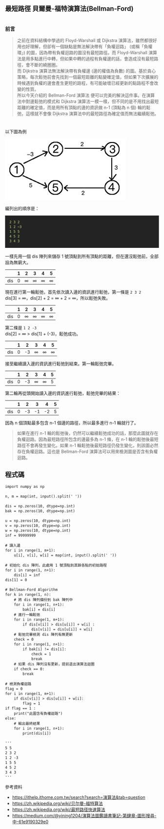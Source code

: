 ## 最短路徑 貝爾曼-福特演算法(Bellman-Ford) 
#
### 前言
>之前在資料結構中學過的 Floyd-Warshall 或 Dijkstra 演算法，雖然都很好用也好理解，但卻有一個缺點是無法解決帶有「負權迴路」 (或稱「負權環」) 的圖，因為帶有負權迴路的圖沒有最短路徑。而 Floyd-Warshall 演算法是用多點進行中轉，但如果中轉的過程有負權邊的話，會造成沒有最短路徑，會不斷的繞圈圈。<br>
而 Dijkstra 演算法無法解決帶有負權邊 (邊的權值為負數) 的圖。基於貪心策略，每次鬆弛前會先找到一個最短距離的點變確定值，但如果下次擴展的時候遇到負權的邊會產生更短的路程，有可能破壞已經更新的點路程不會改變的性質。<br>
所以今天介紹的 Bellman-Ford 演算法 便可以完美的解決這件事。在演算法中對邊鬆弛的模式和 Dijkstra 演算法一模一樣，但不同的是不用找出最短距離的確定值，而是用所有頂點的邊的資訊做 n-1 (頂點為 n 個) 輪的鬆弛，這樣就不會像 Dijkstra 演算法中的最短路徑為確定值而無法繼續鬆弛。
#

以下圖為例

![](./pic/example.png)

編列出的順序是：

![](./pic/sequence.png)

一樣先用一個 dis 陣列來儲存 1 號頂點到所有頂點的距離，但在還沒鬆弛前，全部設為無窮大。

|  | 1| 2 | 3 | 4 | 5 |
| :------: | :-----: | :-----: | :-----: | :----: | :----: |
| dis | 0 | ∞ | ∞ | ∞ | ∞ |

現在進行第一輪鬆弛，首先依次讀入邊的資訊進行鬆弛，第一條是 `2 3 2`<br>
dis[3] = ∞，dis[2] + 2 = ∞ + 2 = ∞，所以鬆弛失敗。

|  | 1| 2 | 3 | 4 | 5 |
| :------: | :-----: | :-----: | :-----: | :----: | :----: |
| dis | 0 | ∞ | ∞ | ∞ | ∞ |

第二條是 `1 2 -3`<br>
dis[2] = ∞ > dis[1] + (-3)，鬆弛成功。

|  | 1| 2 | 3 | 4 | 5 |
| :------: | :-----: | :-----: | :-----: | :----: | :----: |
| dis | 0 | -3 | ∞ | ∞ | ∞ |

接至繼續讀入邊的資訊進行鬆弛到結束。第一輪鬆弛完畢。

|  | 1| 2 | 3 | 4 | 5 |
| :------: | :-----: | :-----: | :-----: | :----: | :----: |
| dis | 0 | -3 | ∞ | ∞ | 5 |

第二輪再從頭開始讀入邊的資訊進行鬆弛，鬆弛完畢的結果：

|  | 1| 2 | 3 | 4 | 5 |
| :------: | :-----: | :-----: | :-----: | :----: | :----: |
| dis | 0 | -3 | -1 | -2 | 5 |

因為 n 個頂點最多包含 n-1 個邊的路徑，所以最多進行 n-1 輪就行了。

>如果在進行 n-1 輪的鬆弛後，仍然可以繼續鬆弛成功的話，那麼此圖就存在負權迴路。因為最短路徑所包含的邊最多為 n-1 條，在 n-1 輪的鬆弛後最短路徑不會再發生變化。如果 n-1 輪鬆弛後最短路徑仍發生變化，則該圖必然存在負權迴路。這也是 Bellman-Ford 演算法可以用來檢測圖是否含有負權迴路。

## 程式碼
```
import numpy as np

n, m = map(int, input().split(' '))

dis = np.zeros(10, dtype=np.int)
bak = np.zeros(10, dtype=np.int)

u = np.zeros(10, dtype=np.int)
v = np.zeros(10, dtype=np.int)
w = np.zeros(10, dtype=np.int)
inf = 99999999

# 讀入邊
for i in range(1, m+1):
    u[i], v[i], w[i] = map(int, input().split(' '))

# 初始化 dis 陣列，此處用 1 號頂點到其餘各點的初始路程
for i in range(1, n+1):
    dis[i] = inf
dis[1] = 0

# Bellman-Ford Algorithm
for k in range(1, n):
    # 將 dis 陣列備份到 bak 陣列中
    for i in range(1, n+1):
        bak[i] = dis[i]
    # 進行一輪鬆弛
    for i in range(1, m+1):
        if dis[v[i]] > dis[u[i]] + w[i] :
            dis[v[i]] = dis[u[i]] + w[i]
    # 鬆弛完畢檢測 dis 陣列有無更新
    check = 0
    for i in range(1, n+1):
        if bak[i] != dis[i]:
            check = 1
            break
    # 如果 dis 陣列沒有更新，提前退出演算法迴圈
    if check == 0:
        break

# 檢測負權迴路
flag = 0
for i in range(1, m+1):
    if dis[v[i]] > dis[u[i]] + w[i]:
        flag = 1
if flag == 1 :
    print("此圖含有負權迴路")
else:
    # 輸出最終結果
    for i in range(1, n+1):
        print(dis[i])

'''
5 5
2 3 2
1 2 -3
1 5 5
4 5 2
3 4 3
'''

```

參考資料<br>
* https://ithelp.ithome.com.tw/search?search=演算法&tab=question
* https://zh.wikipedia.org/wiki/贝尔曼-福特算法
* https://zh.wikipedia.org/wiki/最短路径快速算法
* https://medium.com/@yining1204/演算法圖鑑讀書筆記-第肆章-圖形搜尋-中-61e9190329e0